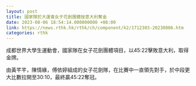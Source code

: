 ```yaml
---
layout: post
title: 國家隊於大運會女子花劍團體挫意大利奪金
date: 2023-08-06 18:54:14.000000000 +08:00
link: https://news.rthk.hk/rthk/ch/component/k2/1712303-20230806.htm
categories: rthk
---
```


成都世界大學生運動會，國家隊在女子花劍團體項目，以45:22擊敗意大利，取得金牌。

由黃芊芊，陳情緣，傅依婷組成的女子花劍隊，在比賽中一直領先對手，於中段更大比數拉開至30:10，最終贏45:22奪冠。
